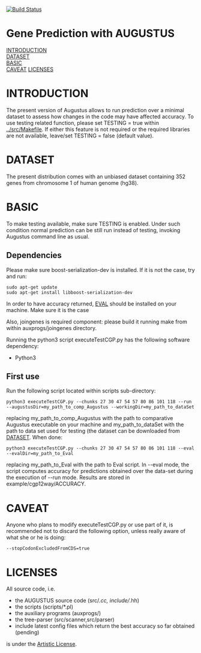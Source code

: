 [![Build Status](https://travis-ci.org/Gaius-Augustus/Augustus.svg?branch=master)](https://travis-ci.org/Gaius-Augustus/Augustus)

# Gene Prediction with AUGUSTUS

[INTRODUCTION](#introduction)  
[DATASET](#dataset)  
[BASIC](#basic)  
[CAVEAT](#caveat) 
[LICENSES](#licenses)  

# INTRODUCTION

The present version of Augustus allows to run prediction over a minimal dataset to assess how changes in the code may have affected accuracy. To use testing related function, please set TESTING = true within [../src/Makefile](../src/Makefile). If either this feature is not required or the required libraries are not available, leave/set TESTING = false (default value).

# DATASET

The present distribution comes with an unbiased dataset containing 352 genes from chromosome 1 of human genome (hg38). 

# BASIC

To make testing available, make sure TESTING is enabled. Under such condition normal prediction can be still run instead of testing, invoking Augustus command line as usual.

## Dependencies

Please make sure boost-serialization-dev is installed. If it is not the case, try and run:

```
sudo apt-get update
sudo apt-get install libboost-serialization-dev
```
In order to have accuracy returned, [EVAL](https://mblab.wustl.edu/software/download/eval-2.2.8.tar.gz) should be installed on your machine. Make sure it is the case

Also, joingenes is required component: please build it running make from within auxprogs/joingenes directory.

Running the python3 script executeTestCGP.py has the following software dependency:
  - Python3

## First use

Run the following script located within scripts sub-directory:
```
python3 executeTestCGP.py --chunks 27 30 47 54 57 80 86 101 118 --run --augustusDir=my_path_to_comp_Augustus --workingDir=my_path_to_dataSet
```
replacing my_path_to_comp_Augustus with the path to comparative Augustus executable on your machine and my_path_to_dataSet with the path to data set used for testing (the dataset can be downloaded from [DATASET](http://bioinf.uni-greifswald.de/bioinf/downloads/data/aug-test/cgp12way.tgz). When done:
```
python3 executeTestCGP.py --chunks 27 30 47 54 57 80 86 101 118 --eval --evalDir=my_path_to_Eval
```
replacing my_path_to_Eval with the path to Eval script. In --eval mode, the script computes accuracy for predictions obtained over the data-set during the execution of --run mode. Results are stored in example/cgp12way/ACCURACY. 

# CAVEAT

Anyone who plans to modify executeTestCGP.py or use part of it, is recommended not to discard the following option, unless really aware of what she or he is doing:
```
--stopCodonExcludedFromCDS=true
```

# LICENSES

All source code, i.e.
  - the AUGUSTUS source code (src/*.cc, include/*.hh)
  - the scripts (scripts/*.pl)
  - the auxiliary programs (auxprogs/)
  - the tree-parser (src/scanner,src/parser)
  - include latest config files which return the best accuracy so far obtained (pending)
  
is under the [Artistic License](src/LICENSE.TXT).
